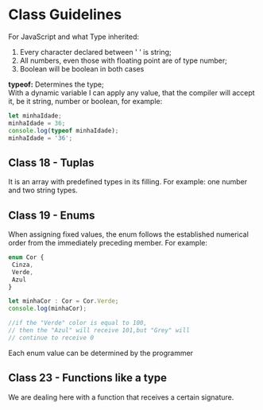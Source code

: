 # Class Guidelines

For JavaScript and what Type inherited:  
1) Every character declared between ' ' is string;  
2) All numbers, even those with floating point are of type number;  
3) Boolean will be boolean in both cases  

 **typeof:** Determines the type;  
 With a dynamic variable I can apply any value, that the compiler will accept it,
 be it string, number or boolean, for example:  

~~~js
let minhaIdade;
minhaIdade = 36;
console.log(typeof minhaIdade);
minhaIdade = '36';
~~~   

## Class 18 -  Tuplas

It is an array with predefined types in its filling.
For example: one number and two string types.  

## Class 19 -  Enums
When assigning fixed values, the enum follows the established
numerical order from the immediately preceding member. For example:  

~~~typescript
enum Cor {
 Cinza,
 Verde,
 Azul
}

let minhaCor : Cor = Cor.Verde;
console.log(minhaCor);

//if the "Verde" color is equal to 100, 
// then the "Azul" will receive 101,but "Grey" will 
// continue to receive 0
~~~  
Each enum value can be determined by the programmer  

## Class 23 -  Functions like a type

We are dealing here with a function that receives a certain signature.  